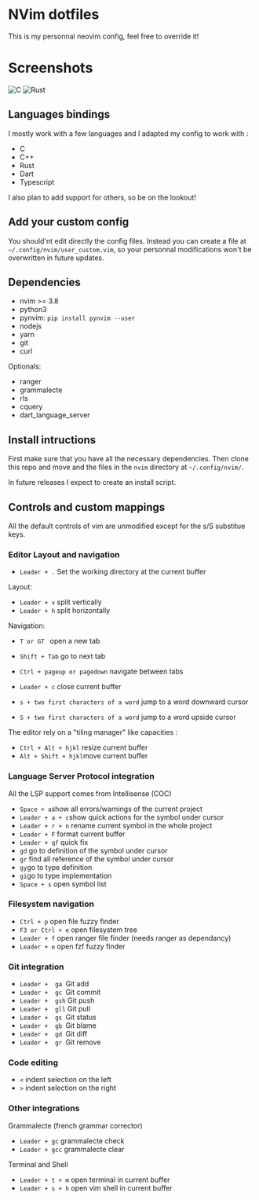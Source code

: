 # NVim dotfiles

This is my personnal neovim config, feel free to override it!

# Screenshots
![ C
](https://i.imgur.com/h8i7aaP.png)
![ Rust
](https://i.imgur.com/h0c0HOA.png)

## Languages bindings
I mostly work with a few languages and I adapted my config to work with :
 - C
 - C++
 - Rust
 - Dart
 - Typescript

 I also plan to add support for others, so be on the lookout!

## Add your custom config

You should'nt edit directly the config files. Instead you can create a file at `~/.config/nvim/user_custom.vim`, so your personnal modifications won't be overwritten in future updates.

## Dependencies

* nvim >= 3.8
* python3
* pynvim: `pip install pynvim --user`
* nodejs
* yarn
* git
* curl

Optionals:
* ranger
* grammalecte
* rls
* cquery
* dart_language_server

## Install intructions

First make sure that you have all the necessary dependencies.
Then clone this repo and move and the files in the `nvim` directory at `~/.config/nvim/`.

In future releases I expect to create an install script.

## Controls and custom mappings

All the default controls of vim are unmodified except for the s/S substitue keys.

### Editor Layout and navigation

* `Leader + .` Set the working directory at the current buffer

Layout:
* `Leader + v` split vertically
* `Leader + h` split horizontally

Navigation:
* ``T or GT `` open a new tab
* `Shift + Tab` go to next tab
* `Ctrl + pageup or pagedown` navigate between tabs

* `Leader + c` close current buffer

* `s + two first characters of a word` jump to a word downward cursor
* `S + two first characters of a word` jump to a word upside cursor

The editor rely on a "tiling manager" like capacities :

* `Ctrl + Alt + hjkl` resize current buffer
* `Alt + Shift + hjkl`move current buffer

### Language Server Protocol integration

All the LSP support comes from Intellisense (COC)

* `Space + a`show all errors/warnings of the current project
* `Leader + a + c`show quick actions for the symbol under cursor
* `Leader + r + n` rename current symbol in the whole project
* `Leader + F` format current buffer
* `Leader + qf` quick fix
* `gd` go to definition of the symbol under cursor
* `gr` find all reference of the symbol under cursor
* `gy`go to type definition
* `gi`go to type implementation
* `Space + s` open symbol list

### Filesystem navigation

* `Ctrl + p` open file fuzzy finder
* `F3 or Ctrl + e` open filesystem tree
* `Leader + f` open ranger file finder (needs ranger as dependancy)
* `Leader + e` open fzf fuzzy finder

### Git integration

* `Leader +  ga `Git add
* `Leader +  gc `Git commit
* `Leader +  gsh` Git push
* `Leader +  gll` Git pull
* `Leader +  gs `Git status
* `Leader +  gb `Git blame
* `Leader +  gd `Git diff
* `Leader +  gr `Git remove

### Code editing

* `<` indent selection on the left
* `>` indent selection on the right

### Other integrations

Grammalecte (french grammar corrector)

* `Leader + gc` grammalecte check
* `Leader + gcc` grammalecte clear

Terminal and Shell

* `Leader + t + m` open terminal in current buffer
* `Leader + s + h` open vim shell in current buffer
